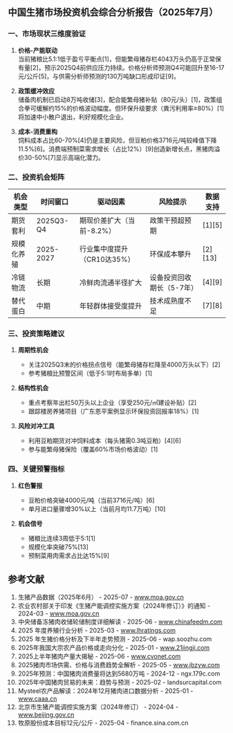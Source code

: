## 中国生猪市场投资机会综合分析报告（2025年7月）

### 一、市场现状三维度验证
1. **价格-产能联动**  
   当前猪粮比5.1:1低于盈亏平衡点[1]，但能繁母猪存栏4043万头仍高于正常保有量[2]，预示2025Q4前供应压力持续。价格分析师预测Q4可能回升至16-17元/公斤[5]，与供需分析师预测的130万吨缺口形成印证[9]。

2. **政策缓冲效应**  
   储备肉机制已启动8万吨收储[3]，配合能繁母猪补贴（80元/头）[1]，政策组合拳可缓解约15%的价格波动幅度。但环保升级要求（粪污利用率≥80%）[1]将加速中小散户退出，利好规模化企业。

3. **成本-消费重构**  
   饲料成本占比60-70%[4]仍是主要风险，但豆粕价格3716元/吨较峰值下降11.5%[6]。消费端预制菜需求增长（占比12%）[9]创造新增长点，黑猪肉溢价30-50%[7]显示高端化潜力。

### 二、投资机会矩阵
| 机会类型       | 时间窗口    | 驱动因素                  | 风险提示                  | 数据支持               |
|----------------|-------------|---------------------------|---------------------------|------------------------|
| 期货套利       | 2025Q3-Q4   | 期现价差扩大（当前-8.2%） | 政策干预超预期            | [1][5]                 |
| 规模化养殖     | 2025-2027   | 行业集中度提升（CR10达35%）| 环保成本攀升              | [2][13]                |
| 冷链物流       | 长期        | 冷鲜肉流通半径扩大        | 设备投资回收期长（5-7年） | [4][9]                 |
| 替代蛋白       | 中期        | 年轻群体接受度提升        | 技术成熟度不足            | [7][8]                 |

### 三、投资策略建议
1. **周期性机会**  
   - 关注2025Q3末的价格拐点信号（能繁母猪存栏降至4000万头以下）[2]
   - 参考猪粮比预警区间（低于5:1时布局多单）[1]

2. **结构性机会**  
   - 重点考察年出栏50万头以上企业（享受250元/㎡建设补贴）[2]
   - 跟踪楼房养猪项目（广东恩平案例显示环保投资回报率18%）[1]

3. **风险对冲工具**  
   - 利用豆粕期货对冲饲料成本（每头猪需0.3吨豆粕）[4][6]
   - 参与能繁母猪保险（覆盖60%市场价格波动）[1]

### 四、关键预警指标
1. **红色警报**  
   - 豆粕价格突破4000元/吨（当前3716元/吨）[6]
   - 单月进口量骤增30%以上（当前月均11.7万吨）[10]

2. **机会信号**  
   - 猪粮比连续3周低于5:1[1]
   - 规模化率突破75%[13]
   - 预制菜用肉需求占比达15%[9]

## 参考文献
1. 生猪产品数据（2025年6月） - 2025-07 - www.moa.gov.cn  
2. 农业农村部关于印发《生猪产能调控实施方案（2024年修订）》的通知 - 2024-03 - www.moa.gov.cn  
3. 中央储备冻猪肉收储轮储制度详细解读 - 2025-06 - www.chinafeedm.com  
4. 2025 年度养殖行业分析 - 2025-03 - www.lhratings.com  
5. 2025 年生猪价格分析及下半年走势预测 - 2025-06 - wap.soozhu.com  
6. 2025年我国大宗农产品价格或走向分化 - 2025-01 - www.21jingji.com  
7. 2025上半年猪肉产量大揭秘 - 2025-06 - www.cvonet.com  
8. 2025猪肉市场供需、价格与消费趋势全解析 - 2025-05 - www.jbzyw.com  
9. 2025年预测：中国猪肉消费量将达到5680万吨 - 2024-12 - ngx.179c.com  
10. 2025年中国猪肉贸易的未来：趋势与预测 - 2025-02 - landsurcapital.com  
11. Mysteel农产品解读：2024年12月猪肉进口数据分析 - 2025-01 - www.caaa.cn  
12. 北京市生猪产能调控实施方案（2024年修订） - 2024-04 - www.beijing.gov.cn  
13. 牧原股份成本目标12元/公斤 - 2025-04 - finance.sina.com.cn
